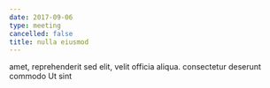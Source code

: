 ```yaml
---
date: 2017-09-06
type: meeting
cancelled: false
title: nulla eiusmod
---
```

amet, reprehenderit sed elit, velit officia aliqua. consectetur deserunt commodo Ut sint